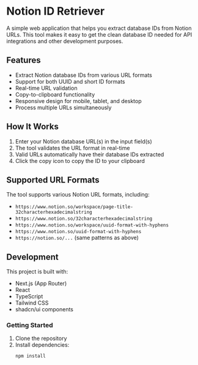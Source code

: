 # Notion ID Retriever

A simple web application that helps you extract database IDs from Notion URLs. This tool makes it easy to get the clean database ID needed for API integrations and other development purposes.

## Features

- Extract Notion database IDs from various URL formats
- Support for both UUID and short ID formats
- Real-time URL validation
- Copy-to-clipboard functionality
- Responsive design for mobile, tablet, and desktop
- Process multiple URLs simultaneously

## How It Works

1. Enter your Notion database URL(s) in the input field(s)
2. The tool validates the URL format in real-time
3. Valid URLs automatically have their database IDs extracted
4. Click the copy icon to copy the ID to your clipboard

## Supported URL Formats

The tool supports various Notion URL formats, including:

- `https://www.notion.so/workspace/page-title-32characterhexadecimalstring`
- `https://www.notion.so/32characterhexadecimalstring`
- `https://www.notion.so/workspace/uuid-format-with-hyphens`
- `https://www.notion.so/uuid-format-with-hyphens`
- `https://notion.so/...` (same patterns as above)

## Development

This project is built with:

- Next.js (App Router)
- React
- TypeScript
- Tailwind CSS
- shadcn/ui components

### Getting Started

1. Clone the repository
2. Install dependencies:
   ```bash
   npm install